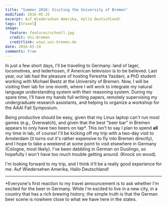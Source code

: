 ```yaml
---
title: "Summer 2016: Visiting the University of Bremen"
modified: 2016-05-25
excerpt: Auf Wiedersehen Amerika, Hallo Deutschland!
tags: [travel]
image: 
  feature: features/schnell.jpg
  credit: Uni-Bremen
  creditlink: wiwi.uni-bremen.de
date: 2016-05-24
comments: true
---
```


In just a few short days, I'll be traveling to Germany: land of
lager, locomotives, and lederhosen, if American television is to be
believed. 
Last year, our lab had the pleasure of hosting Fereshta Yazdani, a PhD
student working with Michael Beetz at the University of Bremen. Now, I
will be visiting their lab for one month, where I will work to
integrate my natural language understanding system with their
reasoning system. During my spare time, I'll have my hands full
writing papers, remotely supervising my undergraduate research
assistants, and helping to organize a workshop for the AAAI Fall
Symposium. 

Being productive should be easy, given that my Linux laptop
can't run most games (e.g., Overwatch), and given that the best "beer
bar" in Bremen appears to only have two beers on tap*. This isn't to
say I plan to spend **all** my time in lab, of course! I'll be kicking
off my trip with a two-day visit to Amsterdam (it turns out it's
rather expensive to fly into Bremen directly), and I hope to take a
weekend at some point to visit elsewhere in Germany (Cologne, most
likely). I've been dabbling in German on Duolingo, so hopefully I
won't have too much trouble getting around. (Knock on wood).

I'm looking forward to my trip, and I think it'll be a really good
experience for me. Auf Wiedersehen Amerika, Hallo Deutschland!


*****

*Everyone's first reaction to my travel announcement is to ask whether
 I'm excited for the beer in Germany. While I'm excited to live in a
 new city, in a country that has a rich brewing history, the simple
 truth is that the German beer scene is nowhere close to what we have
 here in the states.